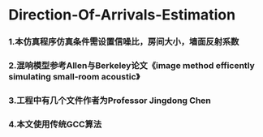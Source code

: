 # Direction-Of-Arrivals-Estimation
### 1.本仿真程序仿真条件需设置信噪比，房间大小，墙面反射系数 
### 2.混响模型参考Allen与Berkeley论文《image method efficently simulating small-room acoustic》
### 3.工程中有几个文件作者为Professor Jingdong Chen
### 4.本文使用传统GCC算法

